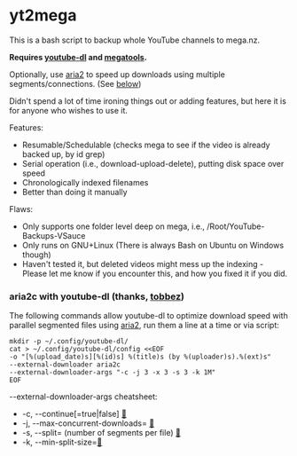 # yt2mega
This is a bash script to backup whole YouTube channels to mega.nz.

**Requires [youtube-dl](https://github.com/rg3/youtube-dl) and [megatools](https://github.com/megous/megatools).**

Optionally, use [aria2](https://github.com/aria2/aria2) to speed up downloads using multiple segments/connections. (See [below](https://github.com/iowolf/yt2mega/blob/master/README.md#aria2c-with-youtube-dl-thanks-tobbez))

Didn't spend a lot of time ironing things out or adding features, but here it is for anyone who wishes to use it.

Features:
- Resumable/Schedulable (checks mega to see if the video is already backed up, by id grep)
- Serial operation (i.e., download-upload-delete), putting disk space over speed
- Chronologically indexed filenames
- Better than doing it manually

Flaws:
- Only supports one folder level deep on mega, i.e., /Root/YouTube-Backups-VSauce
- Only runs on GNU+Linux (There is always Bash on Ubuntu on Windows though)
- Haven't tested it, but deleted videos might mess up the indexing - Please let me know if you encounter this, and how you fixed it if you did.


### aria2c with youtube-dl (thanks, [tobbez](https://github.com/tobbez))

The following commands allow youtube-dl to optimize download speed with parallel segmented files using [aria2](https://github.com/aria2/aria2), run them a line at a time or via script:

```
mkdir -p ~/.config/youtube-dl/
cat > ~/.config/youtube-dl/config <<EOF
-o "[%(upload_date)s][%(id)s] %(title)s (by %(uploader)s).%(ext)s"
--external-downloader aria2c
--external-downloader-args "-c -j 3 -x 3 -s 3 -k 1M"
EOF
```

--external-downloader-args cheatsheet:
- -c, --continue[=true|false] [🔗](https://aria2.github.io/manual/en/html/aria2c.html#cmdoption-c)
- -j, --max-concurrent-downloads=<N> [🔗](https://aria2.github.io/manual/en/html/aria2c.html#cmdoption-j)
- -s, --split=<N> (number of segments per file) [🔗](https://aria2.github.io/manual/en/html/aria2c.html#cmdoption-s)
- -k, --min-split-size=<SIZE>[🔗](https://aria2.github.io/manual/en/html/aria2c.html#cmdoption-k)

